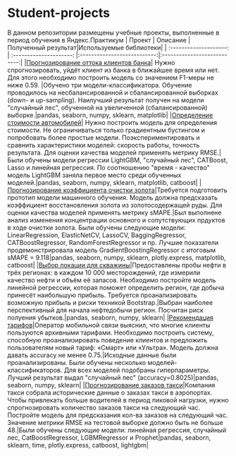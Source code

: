 # Student-projects
В данном репозитории размещены учебные проекты, выполненные в период обучения в Яндекс.Практикум
| Проект | Описание | Полученный результат|Используемые библиотеки|
| :--------------------: | :---------------------: |:---------------------------:|:---------------------------:|
|[Прогнозирование оттока клиентов банка](https://github.com/Nikorosva76/Student-projects/tree/main/Bank_churn_forecast/description.md)| Нужно спрогнозировать, уйдёт клиент из банка в ближайшее время или нет. Для этого необходимо построить модель со значением F1-меры не ниже 0.59. |Обучено три модели-классификатора. Обучение проводилось на несбалансированной и сбалансированной выборках (down- и up-sampling). Наилучший результат получен на модели "случайный лес", обученной на увеличенной (сбалансированной) выборке.|pandas, seaborn, numpy, sklearn, matplotlib|
|[Определение стоимости автомобилей](https://github.com/Nikorosva76/Student-projects/tree/main/Car_Price_Forecast/description.md)| Нужно построить модель для определения стоимости. Не ограничиваться только градиентным бустингом и попробовать более простые модели. Поэкспериментировать и сравнить характеристики моделей: скорость работы, точность результата. Для оценки качества моделей применять метрику RMSE.|Были обучены модели регрессии LightGBM, "случайный лес", CATBoost, Lasso и линейная регрессия. По соотношению "время - качество" модель LightGBM заняла первое место среди обученных моделей.|pandas, seaborn, numpy, sklearn, matplotlib, catboost|
|[Прогнозирование коэффициента очистки золота](https://github.com/Nikorosva76/Student-projects/blob/main/Gold_recovery/description.md)|Требуется подготовить прототип модели машинного обучения. Модель должна предсказать коэффициент восстановления золота из золотосодержащей руды. Для оценки качества моделей применять метрику sMAPE.|Был выполнене анализ изменения концентрации основного и сопутствующих прдуктов в ходе очистки золота. Были обучены следующие модели: LinearRegression, ElasticNetCV, LassoCV, BaggingRegressor, CATBoostRegressor, RandomForestRegressor и пр. Лучшие показатели продемонстрировала модель GradientBoostingRegressor с итоговым sMAPE = 9.118|pandas, seaborn, numpy, sklearn, plotly.express, matplotlib, catboost|
|[Выбор локации для скважины](https://github.com/Nikorosva76/Student-projects/blob/main/Neft_region_profit/description.md)|Предоставлены пробы нефти в трёх регионах: в каждом 10 000 месторождений, где измерили качество нефти и объём её запасов. Необходимо постройте модель линейной регрессии, которая поможет определить регион, где добыча принесёт наибольшую прибыль. Требуется проанализировать возможную прибыль и риски техникой Bootstrap.|Выбран наиболее перспективный для начала нефтедобычи регион. Посчитан риск полуения убытков.|pandas, seaborn, numpy, sklearn|
|[Рекомендация тарифов](https://github.com/Nikorosva76/Student-projects/blob/main/Recommended_tariff/description.md)|Оператор мобильной связи выяснил, что многие клиенты пользуются архивными тарифами. Необходимо построить систему, способную проанализировать поведение клиентов и предложить пользователям новый тариф: «Смарт» или «Ультра». Модель должна давать accuracy не менее 0.75.|Исходные данные были проанализированы. Были обучены несколько моделей-классификаторов. Для всех моделей подобраны гиперпараметры. Лучший результат выдал "случайный лес" (accuracy=0.8025)|pandas, seaborn, numpy, sklearn|
|[Прогнозирование заказов такси](https://github.com/Nikorosva76/Student-projects/blob/main/Taxi_hour_forecast/description.md)|Компания такси собрала исторические данные о заказах такси в аэропортах. Чтобы привлекать больше водителей в период пиковой нагрузки, нужно спрогнозировать количество заказов такси на следующий час. Постройте модель для предсказания кол-ва заказов на следующий час. Значение метрики RMSE на тестовой выборке должно быть не больше 48.|Были обучены следующие модели: линейная регрессия, случайный лес, CatBoostRegressor, LGBMRegressor и Prophet|pandas, seaborn, sklearn, time, plotly.express, catboost, lightgbm|
